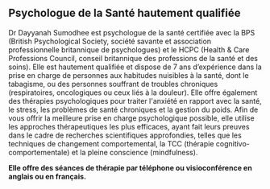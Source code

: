 ## Psychologue de la Santé hautement qualifiée

Dr Dayyanah Sumodhee est psychologue de la santé certifiée avec la BPS (British Psychological Society, société savante et association professionnelle britannique de psychologues) et le HCPC (Health & Care Professions Council, conseil britannique des professions de la santé et des soins). Elle est hautement qualifiée et dispose de 7 ans d’expérience dans la prise en charge de personnes aux habitudes nuisibles à la santé, dont le tabagisme, ou des personnes souffrant de troubles chroniques (respiratoires, oncologiques ou ceux liés à la douleur). Elle offre également des thérapies psychologiques pour traiter l'anxiété en rapport avec la santé, le stress, les problèmes de santé chroniques et la gestion du poids. Afin de vous offrir la meilleure prise en charge psychologique possible, elle utilise les approches thérapeutiques les plus efficaces, ayant fait leurs preuves dans le cadre de recherches scientifiques approfondies, telles que les techniques de changement comportemental, la TCC (thérapie cognitivo-comportementale) et la pleine conscience (mindfulness).


**Elle offre des séances de thérapie par téléphone ou visioconférence en anglais ou en français.**




